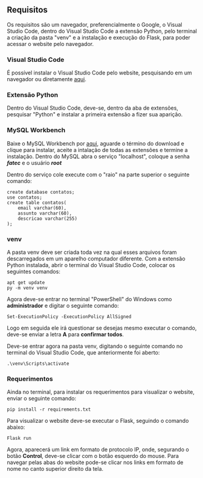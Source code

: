 ## Requisitos

Os requisitos são um navegador, preferencialmente o Google, o Visual Studio Code, dentro do Visual Studio Code a extensão Python, pelo terminal a criação da pasta "venv" e a instalação e execução do Flask, para poder acessar o website pelo navegador.

### Visual Studio Code

É possível instalar o Visual Studio Code pelo website, pesquisando em um navegador ou diretamente [aqui](https://code.visualstudio.com/download).

### Extensão Python

Dentro do Visual Studio Code, deve-se, dentro da aba de extensões, pesquisar "Python" e instalar a primeira extensão a fizer sua aparição.

### MySQL Workbench

Baixe o MySQL Workbench por [aqui](https://dev.mysql.com/downloads/installer/), aguarde o término do download e clique para instalar, aceite a intalação de todas as extensões e termine a instalação. Dentro do MySQL abra o serviço "localhost", coloque a senha ***fatec*** e o usuário ***root***

Dentro do serviço cole execute com o "raio" na parte superior o seguinte comando:

```
create database contatos;
use contatos;
create table contatos(
    email varchar(60),
    assunto varchar(60),
    descricao varchar(255)
);
```

### venv

A pasta venv deve ser criada toda vez na qual esses arquivos foram descarregados em um aparelho computador diferente. Com a extensão Python instalada, abrir o terminal do Visual Studio Code, colocar os seguintes comandos:

```
apt get update
py -m venv venv
```
Agora deve-se entrar no terminal "PowerShell" do Windows como **administrador** e digitar o seguinte comando:

```
Set-ExecutionPolicy -ExecutionPolicy AllSigned
```

Logo em seguida ele irá questionar se desejas mesmo executar o comando, deve-se enviar a letra **A** para **confirmar todos**.

Deve-se entrar agora na pasta venv, digitando o seguinte comando no terminal do Visual Studio Code, que anteriormente foi aberto:

```
.\venv\Scripts\activate
```

### Requerimentos

Ainda no terminal, para instalar os requerimentos para visualizar o website, enviar o seguinte comando:

```
pip install -r requirements.txt
```

Para visualizar o website deve-se executar o Flask, seguindo o comando abaixo:

```
Flask run
```

Agora, aparecerá um link em formato de protocolo IP, onde, segurando o botão **Control**, deve-se clicar com o botão esquerdo do mouse.
Para navegar pelas abas do website pode-se clicar nos links em formato de nome no canto superior direito da tela.

